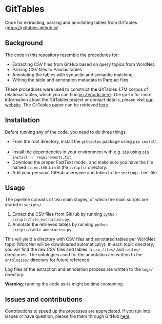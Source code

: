 # GitTables
Code for extracting, parsing and annotating tables from GitTables (https://gittables.github.io).

## Background
The code in this repository resemble the procedures for:
- Extracting CSV files from GitHub based on query topics from WordNet.
- Parsing CSV files to Pandas tables.
- Annotating the tables with syntactic and semantic matching.
- Writing the table and annotation metadata to Parquet files.

These procedures were used to construct the GitTables 1.7M corpus of relational tables, which you can find [on Zenodo here](https://zenodo.org/record/4943312). The go-to for more information about the GitTables project or contact details, please visit [our website](https://gittables.github.io). The GitTables paper can be retrieved [here](https://arxiv.org/abs/2106.07258).

## Installation
Before running any of the code, you need to do three things:
- From the root directory, install the `gittables` package using `pip install .`.
- Install the dependencies in your environment with e.g. `pip` using `pip install -r requirements.txt`.
- Download the proper FastText model, and make sure you have the file named `cc.en.300.bin` in the `scripts/` directory.
- Add your personal GitHub username and token to the `settings.toml` file.

## Usage
The pipeline consists of two main stages, of which the main scripts are stored in `scripts/`.
1. Extract the CSV files from GitHub by running `python scripts/file_extraction.py`.
2. Annotate the retrieved tables by running `python scripts/table_annotation.py`.

This will yield a directory with CSV files and annotated tables per WordNet topic (WordNet will be downloaded automatically).
In each topic directory, you will find the raw CSV files and tables in `csv_files/` and `tables/` directories.
The ontologies used for the annotation are written to the `ontologies/` directory for future reference.

Log files of the extraction and annotation process are written to the `logs/` directory.

**Warning**: running the code as-is might be time consuming.

## Issues and contributions
Contributions to speed up the processes are appreciated.
If you run into issues or have question, please file them through GitHub [here](https://github.com/madelonhulsebos/gittables/issues).
